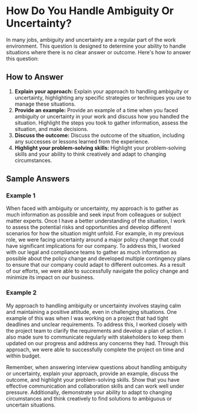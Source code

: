 How Do You Handle Ambiguity Or Uncertainty?
================================================================

In many jobs, ambiguity and uncertainty are a regular part of the work environment. This question is designed to determine your ability to handle situations where there is no clear answer or outcome. Here's how to answer this question:

How to Answer
-------------

1. **Explain your approach:** Explain your approach to handling ambiguity or uncertainty, highlighting any specific strategies or techniques you use to manage these situations.
2. **Provide an example:** Provide an example of a time when you faced ambiguity or uncertainty in your work and discuss how you handled the situation. Highlight the steps you took to gather information, assess the situation, and make decisions.
3. **Discuss the outcome:** Discuss the outcome of the situation, including any successes or lessons learned from the experience.
4. **Highlight your problem-solving skills:** Highlight your problem-solving skills and your ability to think creatively and adapt to changing circumstances.

Sample Answers
--------------

### Example 1

When faced with ambiguity or uncertainty, my approach is to gather as much information as possible and seek input from colleagues or subject matter experts. Once I have a better understanding of the situation, I work to assess the potential risks and opportunities and develop different scenarios for how the situation might unfold. For example, in my previous role, we were facing uncertainty around a major policy change that could have significant implications for our company. To address this, I worked with our legal and compliance teams to gather as much information as possible about the policy change and developed multiple contingency plans to ensure that our company could adapt to different outcomes. As a result of our efforts, we were able to successfully navigate the policy change and minimize its impact on our business.

### Example 2

My approach to handling ambiguity or uncertainty involves staying calm and maintaining a positive attitude, even in challenging situations. One example of this was when I was working on a project that had tight deadlines and unclear requirements. To address this, I worked closely with the project team to clarify the requirements and develop a plan of action. I also made sure to communicate regularly with stakeholders to keep them updated on our progress and address any concerns they had. Through this approach, we were able to successfully complete the project on time and within budget.

Remember, when answering interview questions about handling ambiguity or uncertainty, explain your approach, provide an example, discuss the outcome, and highlight your problem-solving skills. Show that you have effective communication and collaboration skills and can work well under pressure. Additionally, demonstrate your ability to adapt to changing circumstances and think creatively to find solutions to ambiguous or uncertain situations.
